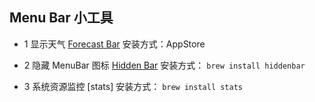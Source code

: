 
## Menu Bar 小工具

- 1 显示天气 [Forecast Bar](https://apps.apple.com/us/app/forecast-bar-weather-radar/id982710545?mt=12)
  安装方式：AppStore

- 2 隐藏 MenuBar 图标 [Hidden Bar](https://github.com/dwarvesf/hidden)
   安装方式： `brew install hiddenbar`

- 3 系统资源监控 [stats]
  安装方式： `brew install stats`